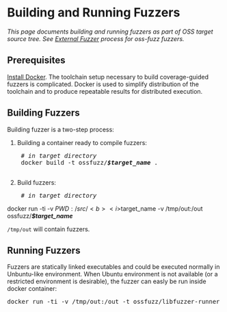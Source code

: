 # Building and Running Fuzzers

_This page documents building and running fuzzers as part of OSS target source tree._
_See [External Fuzzer](building_running_fuzzers_external.md) process for oss-fuzz fuzzers._

## Prerequisites

[Install Docker]. The toolchain setup necessary to build coverage-guided fuzzers is complicated. Docker is used
to simplify distribution of the toolchain and to produce repeatable results for distributed execution.

## Building Fuzzers

Building fuzzer is a two-step process:

1. Building a container ready to compile fuzzers: 
    <pre>
    <i># in target directory</i>
    docker build -t ossfuzz/<b><i>$target_name</i></b> .
    </pre>
2. Build fuzzers:
    <pre>
    <i># in target directory</i>
docker run -ti -v $PWD:/src/<b><i>$target_name</i></b> -v /tmp/out:/out ossfuzz/<b><i>$target_name</i></b>
    </pre>

`/tmp/out` will contain fuzzers.

## Running Fuzzers

Fuzzers are statically linked executables and could be executed normally in Unbuntu-like environment.
When Ubuntu environment is not available (or a restricted environment is desirable), the fuzzer can easly be run inside docker
container:

<pre>
docker run -ti -v /tmp/out:/out -t ossfuzz/libfuzzer-runner /out/<b><i>$fuzzer</i></b> --runs=100
</pre>

[Install Docker]: https://docs.docker.com/engine/installation/
